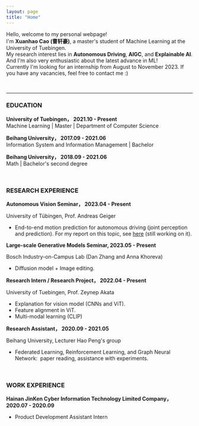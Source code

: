 ```yaml
---
layout: page
title: "Home"
---
```


Hello, welcome to my personal webpage!  
I'm **Xuanhao Cao (曹轩豪)**, a master's student of Machine Learning at the University of Tuebingen.  
My research interest lies in **Autonomous Driving**, **AIGC**, and **Explainable AI**.  And I'm also very enthusiastic about the latest advance in ML!  
Currently I'm looking for an internship from August to November 2023. If you have any vacancies, feel free to contact me :)

<br/>
<hr/>

### **EDUCATION**
**University of Tuebingen，      2021.10 - Present**    
Machine Learning | Master | Department of Computer Science 

**Beihang University，      2017.09 - 2021.06**    
Information System and Information Management | Bachelor


**Beihang University，      2018.09 - 2021.06**    
Math | Bachelor's second degree


<br/>

### **RESEARCH EXPERIENCE**
**Autonomous Vision Seminar，    2023.04 - Present**

University of Tübingen, Prof. Andreas Geiger
* End-to-end motion prediction for autonomous driving (joint perception and prediction).
For my report on this topic, see [here](https://drive.google.com/drive/folders/1K-JNJF6FgVsd3EubLFi3wqdkptTT-ivh?usp=sharing) (still working on it).


**Large-scale Generative Models Seminar,    2023.05 - Present**

Bosch Industry-on-Campus Lab (Dan Zhang and Anna Khoreva)    
* Diffusion model + Image editing.

**Research Intern / Research Project，    2022.04 - Present**

University of Tuebingen, Prof. Zeynep Akata      
* Explanation for vision model (CNNs and ViT). 
* Feature alignment in ViT. 
* Multi-modal learning (CLIP)

**Research Assistant，    2020.09 - 2021.05**

Beihang University, Lecturer Hao Peng's group    
* Federated Learning, Reinforcement Learning, and Graph Neural Network:  paper reading, assistance with experiments.

<br/>

### **WORK EXPERIENCE**
**Hainan JinKen Cyber Information Technology Limited Company，       2020.07 - 2020.09** <br/>
* Product Development Assistant Intern



